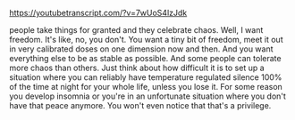 https://youtubetranscript.com/?v=7wUoS4lzJdk

 people take things for granted and they celebrate chaos. Well, I want freedom. It's like, no, you don't. You want a tiny bit of freedom, meet it out in very calibrated doses on one dimension now and then. And you want everything else to be as stable as possible. And some people can tolerate more chaos than others. Just think about how difficult it is to set up a situation where you can reliably have temperature regulated silence 100% of the time at night for your whole life, unless you lose it. For some reason you develop insomnia or you're in an unfortunate situation where you don't have that peace anymore. You won't even notice that that's a privilege.